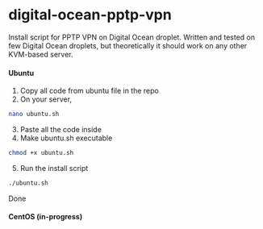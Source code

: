 digital-ocean-pptp-vpn
======================

Install script for PPTP VPN on Digital Ocean droplet.
Written and tested on few Digital Ocean droplets, but theoretically it should work on any other KVM-based server.

#### Ubuntu

1. Copy all code from ubuntu file in the repo
2. On your server,
```bash
nano ubuntu.sh
```

3. Paste all the code inside
4. Make ubuntu.sh executable

```bash
chmod +x ubuntu.sh
```

5. Run the install script
```bash
./ubuntu.sh
```

Done



#### CentOS (in-progress)

